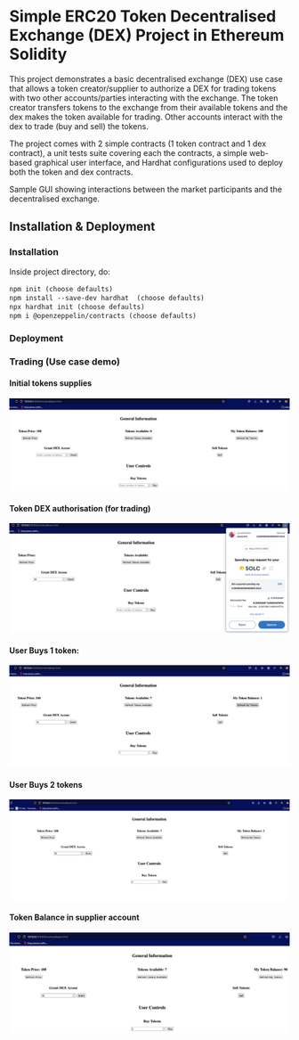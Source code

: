 # Simple ERC20 Token Decentralised Exchange (DEX) Project in Ethereum Solidity

This project demonstrates a basic decentralised exchange (DEX) use case that allows a token creator/supplier to authorize a DEX for trading tokens with two other accounts/parties interacting with the exchange. The token creator transfers tokens to the exchange from their available tokens and the dex makes the token available for trading. Other accounts interact with the dex to trade (buy and sell) the tokens.

The project comes with 2 simple contracts (1 token contract and 1 dex contract), a unit tests suite covering each the contracts, a simple web-based graphical user interface, and Hardhat configurations used to deploy both the token and dex contracts.

Sample GUI showing interactions between the market participants and the decentralised exchange.

## Installation & Deployment

### Installation

Inside project directory, do:

```shell
npm init (choose defaults)
npm install --save-dev hardhat  (choose defaults)
npx hardhat init (choose defaults)
npm i @openzeppelin/contracts (choose defaults)
```

### Deployment

### Trading (Use case demo)

#### Initial tokens supplies

![Alt text](image-3.png)

#### Token DEX authorisation (for trading)

![Alt text](image-4.png)

#### User Buys 1 token:

![Alt text](image-1.png)

#### User Buys 2 tokens

![Alt text](image.png)

#### Token Balance in supplier account

![Alt text](image-2.png)

